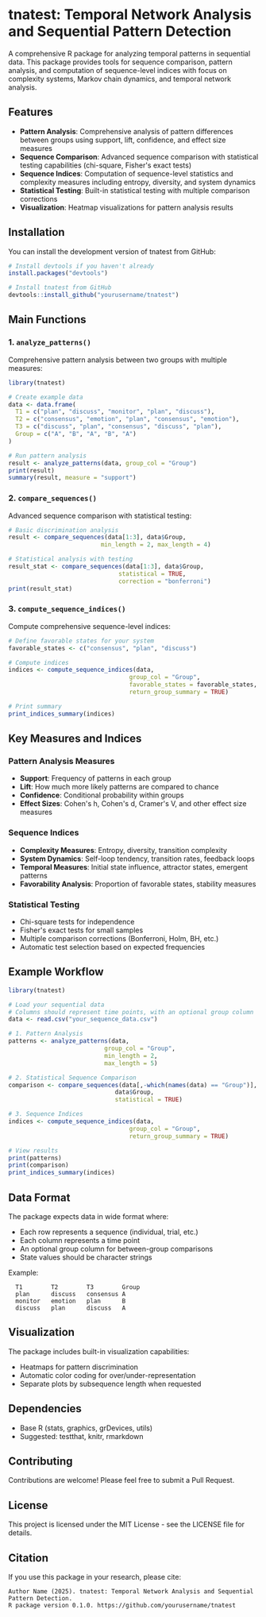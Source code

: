 # tnatest: Temporal Network Analysis and Sequential Pattern Detection

A comprehensive R package for analyzing temporal patterns in sequential data. This package provides tools for sequence comparison, pattern analysis, and computation of sequence-level indices with focus on complexity systems, Markov chain dynamics, and temporal network analysis.

## Features

- **Pattern Analysis**: Comprehensive analysis of pattern differences between groups using support, lift, confidence, and effect size measures
- **Sequence Comparison**: Advanced sequence comparison with statistical testing capabilities (chi-square, Fisher's exact tests)
- **Sequence Indices**: Computation of sequence-level statistics and complexity measures including entropy, diversity, and system dynamics
- **Statistical Testing**: Built-in statistical testing with multiple comparison corrections
- **Visualization**: Heatmap visualizations for pattern analysis results

## Installation

You can install the development version of tnatest from GitHub:

```r
# Install devtools if you haven't already
install.packages("devtools")

# Install tnatest from GitHub
devtools::install_github("yourusername/tnatest")
```

## Main Functions

### 1. `analyze_patterns()`

Comprehensive pattern analysis between two groups with multiple measures:

```r
library(tnatest)

# Create example data
data <- data.frame(
  T1 = c("plan", "discuss", "monitor", "plan", "discuss"),
  T2 = c("consensus", "emotion", "plan", "consensus", "emotion"),
  T3 = c("discuss", "plan", "consensus", "discuss", "plan"),
  Group = c("A", "B", "A", "B", "A")
)

# Run pattern analysis
result <- analyze_patterns(data, group_col = "Group")
print(result)
summary(result, measure = "support")
```

### 2. `compare_sequences()`

Advanced sequence comparison with statistical testing:

```r
# Basic discrimination analysis
result <- compare_sequences(data[1:3], data$Group, 
                          min_length = 2, max_length = 4)

# Statistical analysis with testing
result_stat <- compare_sequences(data[1:3], data$Group, 
                               statistical = TRUE,
                               correction = "bonferroni")
print(result_stat)
```

### 3. `compute_sequence_indices()`

Compute comprehensive sequence-level indices:

```r
# Define favorable states for your system
favorable_states <- c("consensus", "plan", "discuss")

# Compute indices
indices <- compute_sequence_indices(data, 
                                  group_col = "Group",
                                  favorable_states = favorable_states,
                                  return_group_summary = TRUE)

# Print summary
print_indices_summary(indices)
```

## Key Measures and Indices

### Pattern Analysis Measures

- **Support**: Frequency of patterns in each group
- **Lift**: How much more likely patterns are compared to chance
- **Confidence**: Conditional probability within groups
- **Effect Sizes**: Cohen's h, Cohen's d, Cramer's V, and other effect size measures

### Sequence Indices

- **Complexity Measures**: Entropy, diversity, transition complexity
- **System Dynamics**: Self-loop tendency, transition rates, feedback loops
- **Temporal Measures**: Initial state influence, attractor states, emergent patterns
- **Favorability Analysis**: Proportion of favorable states, stability measures

### Statistical Testing

- Chi-square tests for independence
- Fisher's exact tests for small samples
- Multiple comparison corrections (Bonferroni, Holm, BH, etc.)
- Automatic test selection based on expected frequencies

## Example Workflow

```r
library(tnatest)

# Load your sequential data
# Columns should represent time points, with an optional group column
data <- read.csv("your_sequence_data.csv")

# 1. Pattern Analysis
patterns <- analyze_patterns(data, 
                           group_col = "Group",
                           min_length = 2,
                           max_length = 5)

# 2. Statistical Sequence Comparison  
comparison <- compare_sequences(data[,-which(names(data) == "Group")], 
                              data$Group,
                              statistical = TRUE)

# 3. Sequence Indices
indices <- compute_sequence_indices(data,
                                  group_col = "Group",
                                  return_group_summary = TRUE)

# View results
print(patterns)
print(comparison)
print_indices_summary(indices)
```

## Data Format

The package expects data in wide format where:
- Each row represents a sequence (individual, trial, etc.)
- Each column represents a time point
- An optional group column for between-group comparisons
- State values should be character strings

Example:
```
  T1        T2        T3        Group
  plan      discuss   consensus A
  monitor   emotion   plan      B
  discuss   plan      discuss   A
```

## Visualization

The package includes built-in visualization capabilities:
- Heatmaps for pattern discrimination
- Automatic color coding for over/under-representation
- Separate plots by subsequence length when requested

## Dependencies

- Base R (stats, graphics, grDevices, utils)
- Suggested: testthat, knitr, rmarkdown

## Contributing

Contributions are welcome! Please feel free to submit a Pull Request.

## License

This project is licensed under the MIT License - see the LICENSE file for details.

## Citation

If you use this package in your research, please cite:

```
Author Name (2025). tnatest: Temporal Network Analysis and Sequential Pattern Detection. 
R package version 0.1.0. https://github.com/yourusername/tnatest
``` 